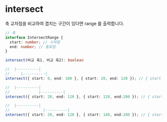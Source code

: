 # intersect

축 교차점을 비교하여 겹치는 구간이 있다면 range 를 출력합니다.

```ts
// 축
interface IntersectRange {
  start: number; // 시작점
  end: number; // 종료점
}

intersect(비교 축1, 비교 축2): boolean
```

```ts
//  |----------|
//     |----------|
intersect({ start: 0, end: 100 }, { start: 20, end: 120 }); // { start: 20, end: 100 }
```

```ts
//  |----------|
//             |----------|
intersect({ start: 20, end: 120 }, { start: 120, end:200 }); // { start: 0, end: 0 }
```

```ts
//  |----------|
//               |----------|
intersect({ start: 20, end: 120 }, { start: 140, end:200 }); // { start: 0, end: 0 }
```